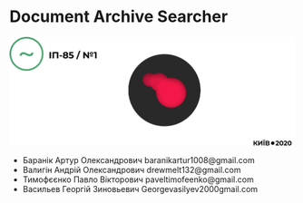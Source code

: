 <h1>Document Archive Searcher</h1>
<img src="main.png">
<ul>
<li>Баранік Артур Олександрович baranikartur1008@gmail.com</li>
<li>Валигін Андрій Олександрович drewmelt132@gmail.com</li>
<li>Тимофєєнко Павло Вікторович paveltimofeenko@gmail.com</li>
<li>Васильев Георгій Зиновьевич Georgevasilyev2000gmail.com</li>
</ul>
